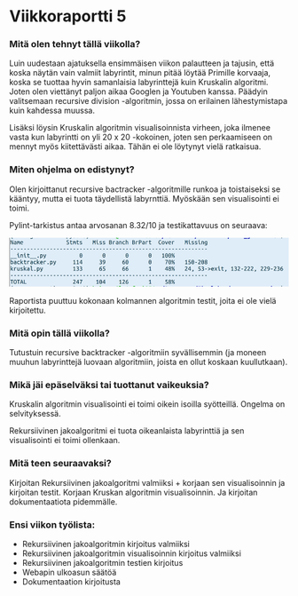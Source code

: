 # Viikkoraportti 5

### Mitä olen tehnyt tällä viikolla?

Luin uudestaan ajatuksella ensimmäisen viikon palautteen ja tajusin, että koska näytän vain valmiit labyrintit, minun pitää löytää Primille korvaaja, koska se tuottaa hyvin samanlaisia labyrinttejä kuin Kruskalin algoritmi. Joten olen viettänyt paljon aikaa Googlen ja Youtuben kanssa. Päädyin valitsemaan recursive division -algoritmin, jossa on erilainen lähestymistapa kuin kahdessa muussa.

Lisäksi löysin Kruskalin algoritmin visualisoinnista virheen, joka ilmenee vasta kun labyrintti on yli 20 x 20 -kokoinen, joten sen perkaamiseen on mennyt myös kiitettävästi aikaa. Tähän ei ole löytynyt vielä ratkaisua.


### Miten ohjelma on edistynyt?

Olen kirjoittanut recursive bactracker -algoritmille runkoa ja toistaiseksi se kääntyy, mutta ei tuota täydellistä labyrnttiä. Myöskään sen visualisointi ei toimi.

Pylint-tarkistus antaa arvosanan 8.32/10 ja testikattavuus on seuraava:

![](https://github.com/KatjaKvintus/maze_generation/blob/main/dokumentaatio/Kuvat/Testikattavuus%202023-04-23.png)

Raportista puuttuu kokonaan kolmannen algoritmin testit, joita ei ole vielä kirjoitettu.


### Mitä opin tällä viikolla?

Tutustuin recursive backtracker -algoritmiin syvällisemmin (ja moneen muuhun labyrinttejä luovaan algoritmiin, joista en ollut koskaan kuullutkaan).


### Mikä jäi epäselväksi tai tuottanut vaikeuksia? 

Kruskalin algoritmin visualisointi ei toimi oikein isoilla syötteillä. Ongelma on selvityksessä.

Rekursiivinen jakoalgoritmi ei tuota oikeanlaista labyrinttiä ja sen visualisointi ei toimi ollenkaan.


### Mitä teen seuraavaksi?

Kirjoitan Rekursiivinen jakoalgoritmi  valmiiksi + korjaan sen visualisoinnin ja kirjoitan testit. Korjaan Kruskan algoritmin visualisoinnin. Ja kirjoitan dokumentaatiota pidemmälle.


### Ensi viikon työlista:
- Rekursiivinen jakoalgoritmin kirjoitus valmiiksi
- Rekursiivinen jakoalgoritmin visualisoinnin kirjoitus valmiiksi
- Rekursiivinen jakoalgoritmin testien kirjoitus 
- Webapin ulkoasun säätöä
- Dokumentaation kirjoitusta
